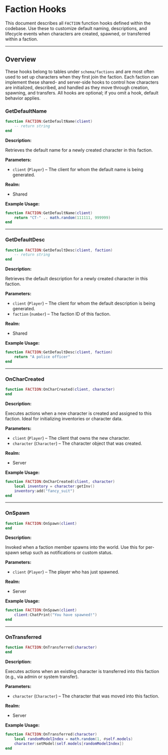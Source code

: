 # Faction Hooks

This document describes all `FACTION` function hooks defined within the codebase. Use these to customize default naming, descriptions, and lifecycle events when characters are created, spawned, or transferred within a faction.

---

## Overview

These hooks belong to tables under `schema/factions` and are most often used to set up characters when they first join the faction.
Each faction can implement these shared- and server-side hooks to control how characters are initialized, described, and handled as they move through creation, spawning, and transfers. All hooks are optional; if you omit a hook, default behavior applies.
### GetDefaultName

```lua
function FACTION:GetDefaultName(client)
    -- return string
end
```

**Description:**

Retrieves the default name for a newly created character in this faction.

**Parameters:**

* `client` (`Player`) – The client for whom the default name is being generated.

**Realm:**

* Shared

**Example Usage:**

```lua
function FACTION:GetDefaultName(client)
    return "CT-" .. math.random(111111, 999999)
end
```

---

### GetDefaultDesc

```lua
function FACTION:GetDefaultDesc(client, faction)
    -- return string
end
```

**Description:**

Retrieves the default description for a newly created character in this faction.

**Parameters:**

* `client` (`Player`) – The client for whom the default description is being generated.
* `faction` (`number`) – The faction ID of this faction.

**Realm:**

* Shared

**Example Usage:**

```lua
function FACTION:GetDefaultDesc(client, faction)
    return "A police officer"
end
```

---

### OnCharCreated

```lua
function FACTION:OnCharCreated(client, character)
end
```

**Description:**

Executes actions when a new character is created and assigned to this faction. Ideal for initializing inventories or character data.

**Parameters:**

* `client` (`Player`) – The client that owns the new character.
* `character` (`Character`) – The character object that was created.

**Realm:**

* Server

**Example Usage:**

```lua
function FACTION:OnCharCreated(client, character)
    local inventory = character:getInv()
    inventory:add("fancy_suit")
end
```

---

### OnSpawn

```lua
function FACTION:OnSpawn(client)
end
```

**Description:**

Invoked when a faction member spawns into the world. Use this for per-spawn setup such as notifications or custom status.

**Parameters:**

* `client` (`Player`) – The player who has just spawned.

**Realm:**

* Server

**Example Usage:**

```lua
function FACTION:OnSpawn(client)
    client:ChatPrint("You have spawned!")
end
```

---

### OnTransferred

```lua
function FACTION:OnTransferred(character)
end
```

**Description:**

Executes actions when an existing character is transferred into this faction (e.g., via admin or system transfer).

**Parameters:**

* `character` (`Character`) – The character that was moved into this faction.

**Realm:**

* Server

**Example Usage:**

```lua
function FACTION:OnTransferred(character)
    local randomModelIndex = math.random(1, #self.models)
    character:setModel(self.models[randomModelIndex])
end
```
